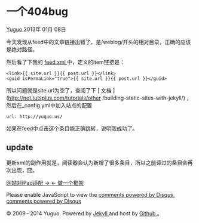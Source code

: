 #  一个404bug

[ Yuguo ](http://yuguo.us) 2013年 01月 08日

今天发现从feed中的文章链接出错了，是/weblog/开头的相对目录，正确的应该是绝对路径。

然后看了下我的 [ feed.xml
](https://github.com/fishguo321/fishguo321.github.com/blob/master/feed.xml)
中，定义的item链接是：

    
    
    <link>{{ site.url }}{{ post.url }}</link>
    <guid isPermaLink="true">{{ site.url }}{{ post.url }}</guid>
    

所以问题就是site.url为空了，查阅了下 [ 文档 ](http://net.tutsplus.com/tutorials/other
/building-static-sites-with-jekyll/) ，然后在_config.yml中加入站点的配置

    
    
    url: http://yuguo.us/
    

如果在feed中点击这个条目能正确跳转，说明我成功了。

##  update

更新xml的副作用就是，阅读器会认为新增了很多条目，所以之前读过的条目会再次出现，囧。

[ 网站对iPad适配 → ](/weblog/iPad-cap/) [ ← 做一个框架 ](/weblog/build-a-framework/)

Please enable JavaScript to view the [ comments powered by Disqus.
](http://disqus.com/?ref_noscript) [ comments powered by  Disqus
](http://disqus.com)

© 2009 – 2014 Yuguo. Powered by [ Jekyll ](https://github.com/mojombo/jekyll)
and host by [ Github ](https://github.com/yuguo) 。

